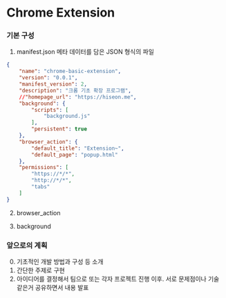 Chrome Extension
================

### 기본 구성
1. manifest.json
메타 데이터를 담은 JSON 형식의 파일
~~~json
{
    "name": "chrome-basic-extension",
    "version": "0.0.1",
    "manifest_version": 2,
    "description": "크롬 기초 확장 프로그램",
    //"homepage_url": "https://hiseon.me",
    "background": {
        "scripts": [
            "background.js"
        ],
        "persistent": true
    },
    "browser_action": {
        "default_title": "Extension~",
        "default_page": "popup.html"
    },
    "permissions": [
        "https://*/*",
        "http://*/*",
        "tabs"
    ]
}
~~~
2. browser_action


3. background



### 앞으로의 계획
0. 기초적인 개발 방법과 구성 등 소개
1. 간단한 주제로 구현
2. 아이디어를 결정해서 팀으로 또는 각자 프로젝트 진행
이후. 서로 문제점이나 기술같은거 공유하면서 내용 발표
